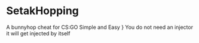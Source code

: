 # SetakHopping
A bunnyhop cheat for CS:GO Simple and Easy } You do not need an injector it will get injected by itself 
